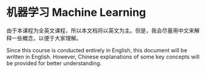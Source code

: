 # 机器学习 Machine Learning

由于本课程为全英文课程，所以本文档将以英文为主。但是，我会尽量用中文来解释一些概念，以便于大家理解。

Since this course is conducted entirely in English, this document will be written in English. However, Chinese explanations of some key concepts will be provided for better understanding.

